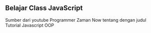 Belajar Class JavaScript
--
Sumber dari youtube Programmer Zaman Now tentang dengan judul Tutorial Javascript OOP